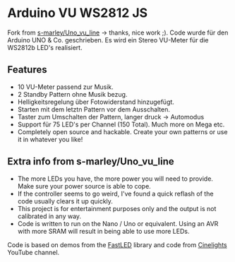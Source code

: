 # Arduino VU WS2812 JS
Fork from [s-marley/Uno_vu_line](https://github.com/s-marley/Uno_vu_line/) -> thanks, nice work ;).
Code wurde für den Arduino UNO & Co. geschrieben. Es wird ein Stereo VU-Meter für die WS2812b LED's realisiert.

## Features
- 10 VU-Meter passend zur Musik.
- 2 Standby Pattern ohne Musik bezug.
- Helligkeitsregelung über Fotowiderstand hinzugefügt.
- Starten mit dem letztn Pattern vor dem Ausschalten.
- Taster zum Umschalten der Pattern, langer druck -> Automodus
- Support für 75 LED's per Channel (150 Total). Much more on Mega etc.
- Completely open source and hackable. Create your own patterns or use it in whatever you like!

## Extra info from s-marley/Uno_vu_line
- The more LEDs you have, the more power you will need to provide. Make sure your power source is able to cope.
- If the controller seems to go weird, I've found a quick reflash of the code usually clears it up quickly.
- This project is for entertainment purposes only and the output is not calibrated in any way.
- Code is written to run on the Nano / Uno or equivalent. Using an AVR with more SRAM will result in being able to use more LEDs.

Code is based on demos from the [FastLED](http://fastled.io/) library and code from [Cinelights](https://www.youtube.com/channel/UCOG6Bi2kvpDa1c8gHWZI5CQ) YouTube channel.
